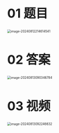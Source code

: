 # 01 题目

<img src="C:\Users\Administrator\AppData\Roaming\Typora\typora-user-images\image-20240812214614541.png" alt="image-20240812214614541" style="zoom:50%;" />



# 02 答案

<img src="C:\Users\Administrator\AppData\Roaming\Typora\typora-user-images\image-20240813090346784.png" alt="image-20240813090346784" style="zoom:50%;" />



# 03 视频

<img src="C:\Users\Administrator\AppData\Roaming\Typora\typora-user-images\image-20240813092246632.png" alt="image-20240813092246632" style="zoom:50%;" />